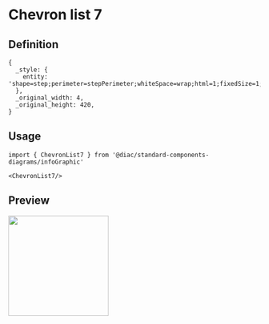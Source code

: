 # Chevron list 7

## Definition

```
{
  _style: { 
    entity: 'shape=step;perimeter=stepPerimeter;whiteSpace=wrap;html=1;fixedSize=1;size=10;fillColor=#12AAB5;strokeColor=none;fontSize=17;fontColor=#FFFFFF;fontStyle=1;align=center;rounded=0;',
  },
  _original_width: 4,
  _original_height: 420,
}
```

## Usage

```
import { ChevronList7 } from '@diac/standard-components-diagrams/infoGraphic'

<ChevronList7/>
```

## Preview

<img src="./chevron-list-7.png" width="200"/>

